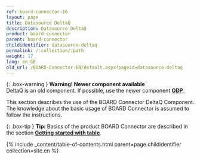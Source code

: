 ```yaml
---
ref: board-connector-16
layout: page
title: Datasource DeltaQ
description: Datasource DeltaQ
product: board-connector
parent: board-connector
childidentifier: datasource-deltaq
permalink: /:collection/:path
weight: 17
lang: en_GB
old_url: /BOARD-Connector-EN/default.aspx?pageid=datasource-deltaq
---
```

{: .box-warning } 
**Warning! Newer component available**<br>
DeltaQ is an old component. If possible, use the newer component **[ODP](./odp)**.

This section describes the use of the BOARD Connector DeltaQ Component. The knowledge about the basic usage of BOARD Connector is assumed to follow the instructions.

{: .box-tip }
**Tip:** Basics of the product BOARD Connector are described in the section **[Getting started with table](./getting-started)**.



{% include _content/table-of-contents.html parent=page.childidentifier collection=site.en %}
